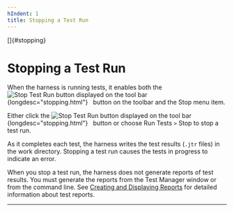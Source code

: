 ```yaml
---
hIndent: 1
title: Stopping a Test Run
---
```


[]{#stopping}

# Stopping a Test Run

When the harness is running tests, it enables both the ![Stop Test Run button displayed on the tool
bar](../../images/stopTests_button.gif){longdesc="stopping.html"}   button on the toolbar and the
Stop menu item.

Either click the ![Stop Test Run button displayed on the tool
bar](../../images/stopTests_button.gif){longdesc="stopping.html"}   button or choose Run Tests `>`
Stop to stop a test run.

As it completes each test, the harness writes the test results (`.jtr` files) in the work directory.
Stopping a test run causes the tests in progress to indicate an error.

When you stop a test run, the harness does not generate reports of test results. You must generate
the reports from the Test Manager window or from the command line. See [Creating and Displaying
Reports](../report/usingReports.html) for detailed information about test reports.

----------------------------------------------------------------------------------------------------


